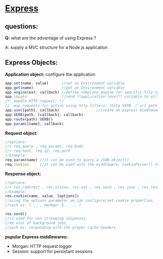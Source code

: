 [Express](http://expressjs.com/)
=====


questions:
----
**Q:** what are the advantage of using Express ?

A: supply a MVC structure for a Node.js application



Express Objects:
-----


**Application object:** configure the application

```javascript
app.set(name, value)      //set an Environment variable
app.get(name)             //get an Environment variable
app.engine(ext, callback) //define template engine for spacific file-type rendering 
app.locals                //send **application-level** variable to all rendered templates
/*  Handle HTTP request: */
//  map requests for action using http filters: (http VERB  / url path / url parameters)
app.use([path], callback)                 //create an Express middleware
app.VERB(path, [callback], callback)      
app.route(path).VERB()                    
app.param([name], callback)               
```

**Request object:** 

```javascript
//options:
//+ req.query , req.params, req.body 
//+ req.host, req.ip, req.path
//Example:
req.param(name) //it can be used to query a JSON object()
req.cookies     //it can be used with the middleware: cookieParser() to retrieve cookies sent by a user-agent
```

**Response object:** 

```javascript
//options:
//+ res.redirect , res.status, res.set , res.send , res.json , res.render
//Example:
res.cookie(name, value, [options]) 
//using the options parameter we can configure/set cookie properties,
//such as: [ .. , maxAge: 5 ,  .. ] 

res.send() 
//is used for non-streaming responses, 
//do alot of background jobs, 
//such as: responding with the proper cache headers
```

**pupular Express middlewares:**
- Morgan: HTTP request logger 
- Session: support for persistant sessions
